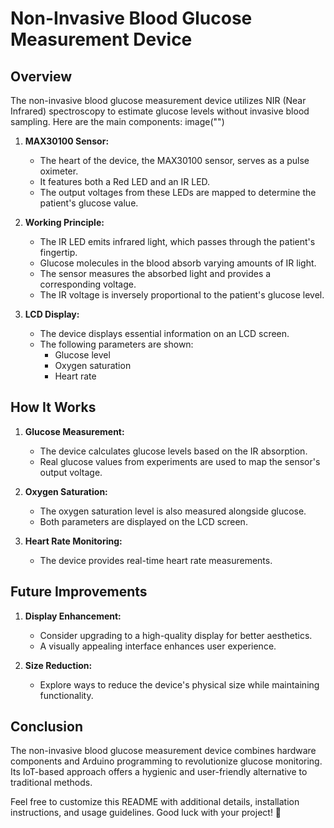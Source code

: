 # Non-Invasive Blood Glucose Measurement Device

## Overview

The non-invasive blood glucose measurement device utilizes NIR (Near Infrared) spectroscopy to estimate glucose levels without invasive blood sampling. Here are the main components:
image("")
1. **MAX30100 Sensor:**
   - The heart of the device, the MAX30100 sensor, serves as a pulse oximeter.
   - It features both a Red LED and an IR LED.
   - The output voltages from these LEDs are mapped to determine the patient's glucose value.

2. **Working Principle:**
   - The IR LED emits infrared light, which passes through the patient's fingertip.
   - Glucose molecules in the blood absorb varying amounts of IR light.
   - The sensor measures the absorbed light and provides a corresponding voltage.
   - The IR voltage is inversely proportional to the patient's glucose level.

3. **LCD Display:**
   - The device displays essential information on an LCD screen.
   - The following parameters are shown:
     - Glucose level
     - Oxygen saturation
     - Heart rate

## How It Works

1. **Glucose Measurement:**
   - The device calculates glucose levels based on the IR absorption.
   - Real glucose values from experiments are used to map the sensor's output voltage.

2. **Oxygen Saturation:**
   - The oxygen saturation level is also measured alongside glucose.
   - Both parameters are displayed on the LCD screen.

3. **Heart Rate Monitoring:**
   - The device provides real-time heart rate measurements.

## Future Improvements

1. **Display Enhancement:**
   - Consider upgrading to a high-quality display for better aesthetics.
   - A visually appealing interface enhances user experience.

2. **Size Reduction:**
   - Explore ways to reduce the device's physical size while maintaining functionality.

## Conclusion

The non-invasive blood glucose measurement device combines hardware components and Arduino programming to revolutionize glucose monitoring. Its IoT-based approach offers a hygienic and user-friendly alternative to traditional methods.

Feel free to customize this README with additional details, installation instructions, and usage guidelines. Good luck with your project! 🌟
